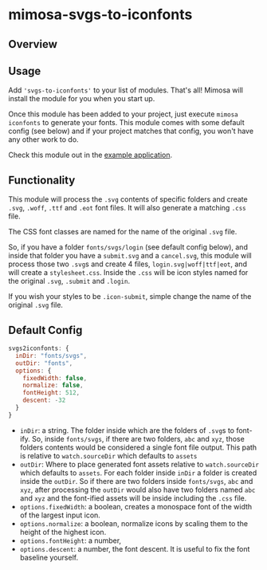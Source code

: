 mimosa-svgs-to-iconfonts
===========
## Overview

## Usage

Add `'svgs-to-iconfonts'` to your list of modules.  That's all!  Mimosa will install the module for you when you start up.

Once this module has been added to your project, just execute `mimosa iconfonts` to generate your fonts.  This module comes with some default config (see below) and if your project matches that config, you won't have any other work to do.

Check this module out in the [example application](https://github.com/dbashford/MimosaIconFontsExample).

## Functionality

This module will process the `.svg` contents of specific folders and create `.svg`, `.woff`, `.ttf` and `.eot` font files.  It will also generate a matching `.css` file.

The CSS font classes are named for the name of the original `.svg` file.

So, if you have a folder `fonts/svgs/login` (see default config below), and inside that folder you have a `submit.svg` and a `cancel.svg`, this module will process those two `.svg`s and create 4 files, `login.svg|woff|ttf|eot`, and will create a `stylesheet.css`.  Inside the `.css` will be icon styles named for the original `.svg`, `.submit` and `.login`.

If you wish your styles to be `.icon-submit`, simple change the name of the original `.svg` file.

## Default Config

```javascript
svgs2iconfonts: {
  inDir: "fonts/svgs",
  outDir: "fonts",
  options: {
    fixedWidth: false,
    normalize: false,
    fontHeight: 512,
    descent: -32
  }
}
```

* `inDir`: a string. The folder inside which are the folders of `.svg`s to font-ify.  So, inside `fonts/svgs`, if there are two folders, `abc` and `xyz`, those folders contents would be considered a single font file output. This path is relative to `watch.sourceDir` which defaults to `assets`
* `outDir`: Where to place generated font assets relative to `watch.sourceDir` which defaults to `assets`. For each folder inside `inDir` a folder is created inside the `outDir`.  So if there are two folders inside `fonts/svgs`, `abc` and `xyz`, after processing the `outDir` would also have two folders named `abc` and `xyz` and the font-ified assets will be inside including the `.css` file.
* `options.fixedWidth`: a boolean, creates a monospace font of the width of the largest input icon.
* `options.normalize`: a boolean, normalize icons by scaling them to the height of the highest icon.
* `options.fontHeight`: a number,
* `options.descent`: a number, the font descent. It is useful to fix the font baseline yourself.

